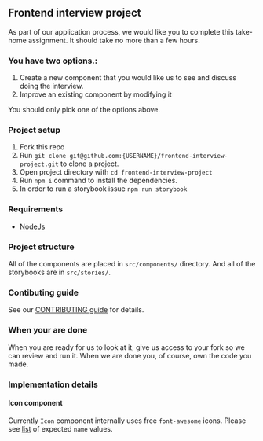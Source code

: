 ## Frontend interview project

As part of our application process, we would like you to complete this take-home assignment. It should take no more than a few hours.

### You have two options.:
1. Create a new component that you would like us to see and discuss doing the interview.
2. Improve an existing component by modifying it

You should only pick one of the options above.

### Project setup
1. Fork this repo
2. Run `git clone git@github.com:{USERNAME}/frontend-interview-project.git` to clone a project.
3. Open project directory with `cd frontend-interview-project`
4. Run `npm i` command to install the dependencies.
5. In order to run a storybook issue `npm run storybook`

### Requirements
- [NodeJs](https://nodejs.org)

### Project structure
All of the components are placed in `src/components/` directory. And all of the storybooks are in `src/stories/`.

### Contibuting guide
See our [CONTRIBUTING guide](https://github.com/dixahq/frontend-interview-project/blob/master/CONTRIBUTING.md) for details.

### When your are done
When you are ready for us to look at it, give us access to your fork so we can review and run it. When we are done you, of course, own the code you made.

### Implementation details

#### Icon component
Currently `Icon` component internally uses free `font-awesome` icons. Please see [list](https://fontawesome.com/icons?m=free) of expected `name` values.
